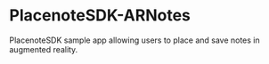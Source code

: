 # PlacenoteSDK-ARNotes
PlacenoteSDK sample app allowing users to place and save notes in augmented reality.
